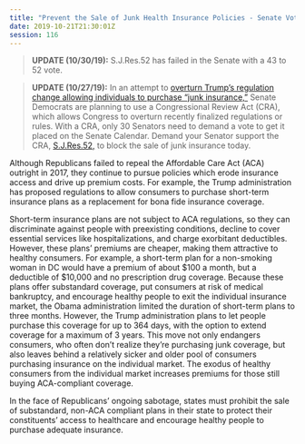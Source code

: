 ```yaml
---
title: "Prevent the Sale of Junk Health Insurance Policies - Senate Vote FAILED"
date: 2019-10-21T21:30:01Z
session: 116
---
```

>**UPDATE (10/30/19):** S.J.Res.52 has failed in the Senate with a 43 to 52 vote. 

>**UPDATE (10/27/19):** In an attempt to [overturn Trump’s regulation change allowing individuals to purchase “junk insurance,”](https://www.rollcall.com/news/congress/senate-democrats-to-force-vote-on-trump-health-care-rule) Senate Democrats are planning to use a Congressional Review Act (CRA), which allows Congress to overturn recently finalized regulations or rules. With a CRA, only 30 Senators need to demand a vote to get it placed on the Senate Calendar. Demand your Senator support the CRA, [S.J.Res.52,](https://www.congress.gov/bill/116th-congress/senate-joint-resolution/52/) to block the sale of junk insurance today. 

Although Republicans failed to repeal the Affordable Care Act (ACA) outright in 2017, they continue to pursue policies which erode insurance access and drive up premium costs. For example, the Trump administration has proposed regulations to allow consumers to purchase short-term insurance plans as a replacement for bona fide insurance coverage. 

Short-term insurance plans are not subject to ACA regulations, so they can discriminate against people with preexisting conditions, decline to cover essential services like hospitalizations, and charge exorbitant deductibles. However, these plans’ premiums are cheaper, making them attractive to healthy consumers. For example, a short-term plan for a non-smoking woman in DC would have a premium of about $100 a month, but a deductible of $10,000 and no prescription drug coverage. Because these plans offer substandard coverage, put consumers at risk of medical bankruptcy, and encourage healthy people to exit the individual insurance market, the Obama administration limited the duration of short-term plans to three months. However, the Trump administration plans to let people purchase this coverage for up to 364 days, with the option to extend coverage for a maximum of 3 years. This move not only endangers consumers, who often don’t realize they’re purchasing junk coverage, but also leaves behind a relatively sicker and older pool of consumers purchasing insurance on the individual market. The exodus of healthy consumers from the individual market increases premiums for those still buying ACA-compliant coverage.

In the face of Republicans’ ongoing sabotage, states must prohibit the sale of substandard, non-ACA compliant plans in their state to protect their constituents’ access to healthcare and encourage healthy people to purchase adequate insurance.
